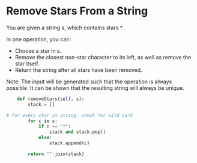 # Remove Stars From a String

You are given a string s, which contains stars \*.

In one operation, you can:

- Choose a star in s.
- Remove the closest non-star character to its left, as well as remove the star itself.
- Return the string after all stars have been removed.

Note: The input will be generated such that the operation is always possible.
It can be shown that the resulting string will always be unique.

```python
    def removeStars(self, s):
        stack = []

# for every char in string, check for wild card
        for c in s:
            if c == "*":
                stack and stack.pop()
            else:
                stack.append(c)

        return "".join(stack)
```
